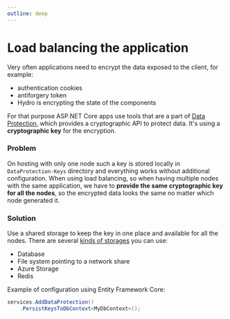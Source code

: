 ```yaml
---
outline: deep
---
```


# Load balancing the application

Very often applications need to encrypt the data exposed to the client, for example:
- authentication cookies
- antiforgery token
- Hydro is encrypting the state of the components

For that purpose ASP.NET Core apps use tools that are a part of [Data Protection](https://learn.microsoft.com/en-us/aspnet/core/security/data-protection/introduction), which provides a cryptographic API to protect data.
It's using a **cryptographic key** for the encryption.

### Problem

On hosting with only one node such a key is stored locally in `DataProtection-Keys` directory and everything works without additional configuration.
When using load balancing, so when having multiple nodes with the same application, we have to **provide the same cryptographic key for all the nodes**,
so the encrypted data looks the same no matter which node generated it.

### Solution

Use a shared storage to keep the key in one place and available for all the nodes. There are several [kinds of storages](https://learn.microsoft.com/en-us/aspnet/core/security/data-protection/implementation/key-storage-providers) you can use:
- Database
- File system pointing to a network share
- Azure Storage
- Redis

Example of configuration using Entity Framework Core:

```c#
services.AddDataProtection()
    .PersistKeysToDbContext<MyDbContext>();
```